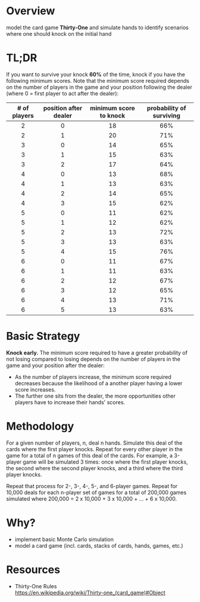 # Overview

model the card game <b>Thirty-One</b> and simulate hands to identify scenarios where one should knock on the initial hand

# TL;DR

If you want to survive your knock <b>60%</b> of the time, knock if you have the following minimum scores. Note that the minimum score required depends on the number of players in the game and your position following the dealer (where 0 = first player to act after the dealer):

| # of players | position after dealer | minimum score to knock | probability of surviving |
|:------------:|:---------------------:|:----------------------:|:------------------------:|
|       2      |           0           |           18           |            66%           |
|       2      |           1           |           20           |            71%           |
|       3      |           0           |           14           |            65%           |
|       3      |           1           |           15           |            63%           |
|       3      |           2           |           17           |            64%           |
|       4      |           0           |           13           |            68%           |
|       4      |           1           |           13           |            63%           |
|       4      |           2           |           14           |            65%           |
|       4      |           3           |           15           |            62%           |
|       5      |           0           |           11           |            62%           |
|       5      |           1           |           12           |            62%           |
|       5      |           2           |           13           |            72%           |
|       5      |           3           |           13           |            63%           |
|       5      |           4           |           15           |            76%           |
|       6      |           0           |           11           |            67%           |
|       6      |           1           |           11           |            63%           |
|       6      |           2           |           12           |            67%           |
|       6      |           3           |           12           |            65%           |
|       6      |           4           |           13           |            71%           |
|       6      |           5           |           13           |            63%           |

# Basic Strategy

<b>Knock early.</b> The minimum score required to have a greater probability of not losing compared to losing depends on the number of players in the game and your position after the dealer:
* As the number of players increase, the minimum score required decreases because the likelihood of a another player having a lower score increases.
* The further one sits from the dealer, the more opportunities other players have to increase their hands' scores.

# Methodology

For a given number of players, n, deal n hands. Simulate this deal of the cards where the first player knocks. Repeat for every other player in the game for a total of n games of this deal of the cards. For example, a 3-player game will be simulated 3 times: once where the first player knocks, the second where the second player knocks, and a third where the third player knocks.

Repeat that process for 2-, 3-, 4-, 5-, and 6-player games. Repeat for 10,000 deals for each n-player set of games for a total of 200,000 games simulated where 200,000 = 2 x 10,000 + 3 x 10,000 + ... + 6 x 10,000.

# Why?

* implement basic Monte Carlo simulation
* model a card game (incl. cards, stacks of cards, hands, games, etc.)

# Resources

* Thirty-One Rules<br>
https://en.wikipedia.org/wiki/Thirty-one_(card_game)#Object